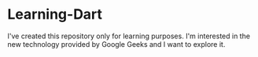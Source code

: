 Learning-Dart
=============

I've created this repository only for learning purposes. I'm interested in the new technology provided by Google Geeks and I want to explore it.
